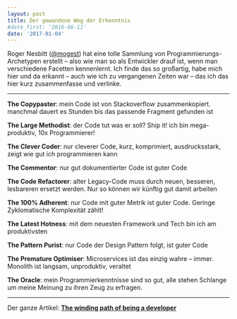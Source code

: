 ```yaml
---
layout: post
title: Der gewundene Weg der Erkenntnis
#date_first: '2016-06-11'
date: '2017-01-04'
---
```


Roger Nesbitt ([@mogest](https://twitter.com/mogest)) hat eine tolle Sammlung von Programmierungs-Archetypen erstellt – also wie man so als Entwickler drauf ist, wenn man verschiedene Facetten kennenlernt. Ich finde das so großartig, habe mich hier und da erkannt – auch wie ich zu vergangenen Zeiten war – das ich das hier kurz zusammenfasse und verlinke.

<!--more-->

<hr/>

**The Copypaster**: mein Code ist von Stackoverflow zusammenkopiert. manchmal dauert es Stunden bis das passende Fragment gefunden ist

**The Large Methodist**: der Code tut was er soll? Ship it! ich bin mega-produktiv, 10x Programmierer!

**The Clever Coder**: nur cleverer Code, kurz, komprimiert, ausdrucksstark, zeigt wie gut ich programmieren kann

**The Commentor**: nur gut dokumentierter Code ist guter Code

**The Code Refactorer**: alter Legacy-Code muss durch neuen, besseren, lesbareren ersetzt werden. Nur so können wir künftig gut damit arbeiten

**The 100% Adherent**: nur Code mit guter Metrik ist guter Code. Geringe Zyklomatische Komplexität zählt!

**The Latest Hotness**: mit dem neuesten Framework und Tech bin ich am produktivsten

**The Pattern Purist**: nur Code der Design Pattern folgt, ist guter Code

**The Premature Optimiser**: Microservices ist das einzig wahre – immer. Monolith ist langsam, unproduktiv, veraltet

**The Oracle**: mein Programmierkenntnisse sind so gut, alle stehen Schlange um meine Meinung zu ihren Zeug zu erfragen.

<hr/>

Der ganze Artikel: **[The winding path of being a developer](https://medium.com/@mogest/the-winding-path-of-being-a-developer-196b4074f236)**

